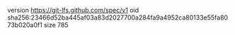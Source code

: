 version https://git-lfs.github.com/spec/v1
oid sha256:23466d52ba445af03a83d2027700a284fa9a4952ca80133e55fa8073b020a0f1
size 785
